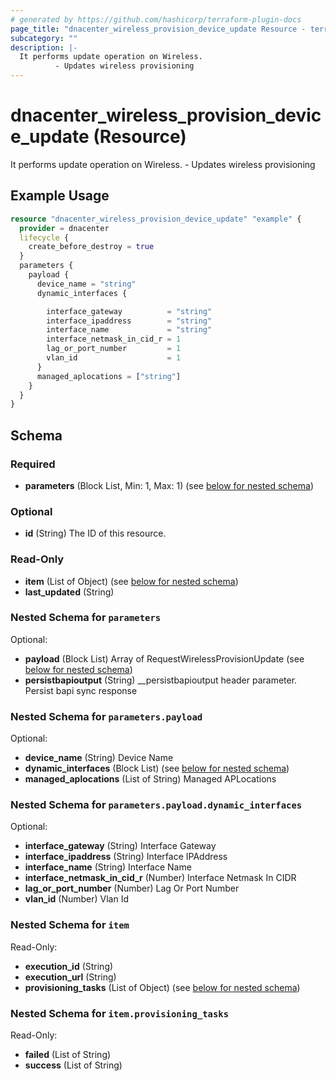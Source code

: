 ```yaml
---
# generated by https://github.com/hashicorp/terraform-plugin-docs
page_title: "dnacenter_wireless_provision_device_update Resource - terraform-provider-dnacenter"
subcategory: ""
description: |-
  It performs update operation on Wireless.
          - Updates wireless provisioning
---
```


# dnacenter_wireless_provision_device_update (Resource)

It performs update operation on Wireless.
		- Updates wireless provisioning

## Example Usage

```terraform
resource "dnacenter_wireless_provision_device_update" "example" {
  provider = dnacenter
  lifecycle {
    create_before_destroy = true
  }
  parameters {
    payload {
      device_name = "string"
      dynamic_interfaces {

        interface_gateway          = "string"
        interface_ipaddress        = "string"
        interface_name             = "string"
        interface_netmask_in_cid_r = 1
        lag_or_port_number         = 1
        vlan_id                    = 1
      }
      managed_aplocations = ["string"]
    }
  }
}
```

<!-- schema generated by tfplugindocs -->
## Schema

### Required

- **parameters** (Block List, Min: 1, Max: 1) (see [below for nested schema](#nestedblock--parameters))

### Optional

- **id** (String) The ID of this resource.

### Read-Only

- **item** (List of Object) (see [below for nested schema](#nestedatt--item))
- **last_updated** (String)

<a id="nestedblock--parameters"></a>
### Nested Schema for `parameters`

Optional:

- **payload** (Block List) Array of RequestWirelessProvisionUpdate (see [below for nested schema](#nestedblock--parameters--payload))
- **persistbapioutput** (String) __persistbapioutput header parameter. Persist bapi sync response

<a id="nestedblock--parameters--payload"></a>
### Nested Schema for `parameters.payload`

Optional:

- **device_name** (String) Device Name
- **dynamic_interfaces** (Block List) (see [below for nested schema](#nestedblock--parameters--payload--dynamic_interfaces))
- **managed_aplocations** (List of String) Managed APLocations

<a id="nestedblock--parameters--payload--dynamic_interfaces"></a>
### Nested Schema for `parameters.payload.dynamic_interfaces`

Optional:

- **interface_gateway** (String) Interface Gateway
- **interface_ipaddress** (String) Interface IPAddress
- **interface_name** (String) Interface Name
- **interface_netmask_in_cid_r** (Number) Interface Netmask In CIDR
- **lag_or_port_number** (Number) Lag Or Port Number
- **vlan_id** (Number) Vlan Id




<a id="nestedatt--item"></a>
### Nested Schema for `item`

Read-Only:

- **execution_id** (String)
- **execution_url** (String)
- **provisioning_tasks** (List of Object) (see [below for nested schema](#nestedobjatt--item--provisioning_tasks))

<a id="nestedobjatt--item--provisioning_tasks"></a>
### Nested Schema for `item.provisioning_tasks`

Read-Only:

- **failed** (List of String)
- **success** (List of String)


